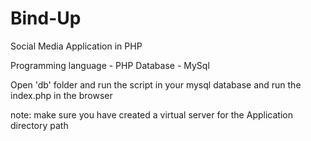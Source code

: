 # Bind-Up
Social Media Application in PHP

Programming language  - PHP
Database              - MySql

Open 'db' folder and run the script in your mysql database
and run the index.php in the browser 

note: make sure you have created a virtual server for the Application directory path
